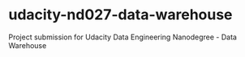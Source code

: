 # udacity-nd027-data-warehouse

Project submission for Udacity Data Engineering Nanodegree - Data Warehouse

